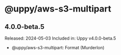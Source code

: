 # @uppy/aws-s3-multipart

## 4.0.0-beta.5

Released: 2024-05-03
Included in: Uppy v4.0.0-beta.5

- @uppy/aws-s3-multipart: Format (Murderlon)
